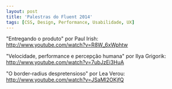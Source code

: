 ```yaml
---
layout: post
title: 'Palestras do Fluent 2014'
tags: [CSS, Design, Performance, Usabilidade, UX]
---
```


"Entregando o produto" por Paul Irish:<br>
<http://www.youtube.com/watch?v=R8W_6xWphtw>

"Velocidade, performance e percepção humana" por Ilya Grigorik:<br>
<http://www.youtube.com/watch?v=7ubJzEi3HuA>

"O border-radius despretensioso" por Lea Verou:<br>
<http://www.youtube.com/watch?v=JSaMl2OKjfQ>
